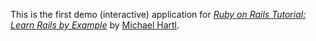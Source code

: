 This is the first demo (interactive) application for
[*Ruby on Rails Tutorial: Learn Rails by Example*](http://railstutorial.org/)
by [Michael Hartl](http://michaelhartl.com/).
